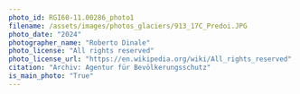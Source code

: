 ```yaml
---
photo_id: RGI60-11.00286_photo1
filename: /assets/images/photos_glaciers/913_17C_Predoi.JPG
photo_date: "2024"
photographer_name: "Roberto Dinale"
photo_license: "All rights reserved"
photo_license_url: "https://en.wikipedia.org/wiki/All_rights_reserved"
citation: "Archiv: Agentur für Bevölkerungsschutz"
is_main_photo: "True"
---
```

